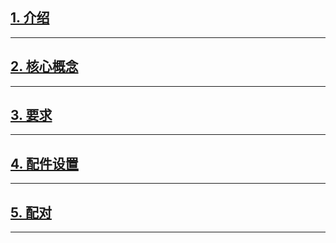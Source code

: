 ## [1. 介绍](1.介绍.md)
---
## [2. 核心概念](1.核心概念.md)
---
## [3. 要求](1.要求.md)
---
## [4. 配件设置](1.配件设置.md)
---
## [5. 配对](1.配对.md)
---

